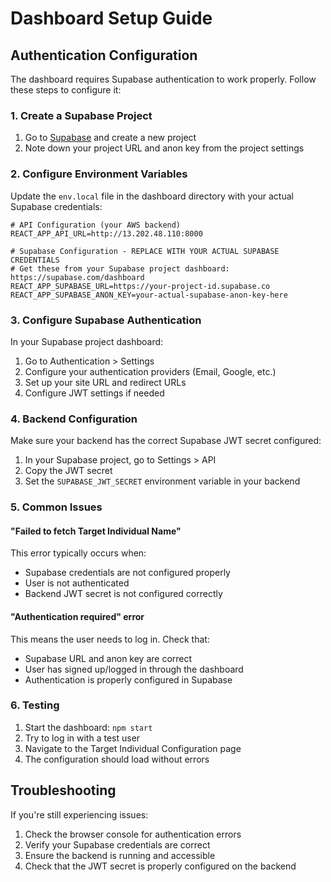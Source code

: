# Dashboard Setup Guide

## Authentication Configuration

The dashboard requires Supabase authentication to work properly. Follow these steps to configure it:

### 1. Create a Supabase Project

1. Go to [Supabase](https://supabase.com) and create a new project
2. Note down your project URL and anon key from the project settings

### 2. Configure Environment Variables

Update the `env.local` file in the dashboard directory with your actual Supabase credentials:

```env
# API Configuration (your AWS backend)
REACT_APP_API_URL=http://13.202.48.110:8000

# Supabase Configuration - REPLACE WITH YOUR ACTUAL SUPABASE CREDENTIALS
# Get these from your Supabase project dashboard: https://supabase.com/dashboard
REACT_APP_SUPABASE_URL=https://your-project-id.supabase.co
REACT_APP_SUPABASE_ANON_KEY=your-actual-supabase-anon-key-here
```

### 3. Configure Supabase Authentication

In your Supabase project dashboard:

1. Go to Authentication > Settings
2. Configure your authentication providers (Email, Google, etc.)
3. Set up your site URL and redirect URLs
4. Configure JWT settings if needed

### 4. Backend Configuration

Make sure your backend has the correct Supabase JWT secret configured:

1. In your Supabase project, go to Settings > API
2. Copy the JWT secret
3. Set the `SUPABASE_JWT_SECRET` environment variable in your backend

### 5. Common Issues

#### "Failed to fetch Target Individual Name"
This error typically occurs when:
- Supabase credentials are not configured properly
- User is not authenticated
- Backend JWT secret is not configured correctly

#### "Authentication required" error
This means the user needs to log in. Check that:
- Supabase URL and anon key are correct
- User has signed up/logged in through the dashboard
- Authentication is properly configured in Supabase

### 6. Testing

1. Start the dashboard: `npm start`
2. Try to log in with a test user
3. Navigate to the Target Individual Configuration page
4. The configuration should load without errors

## Troubleshooting

If you're still experiencing issues:

1. Check the browser console for authentication errors
2. Verify your Supabase credentials are correct
3. Ensure the backend is running and accessible
4. Check that the JWT secret is properly configured on the backend 